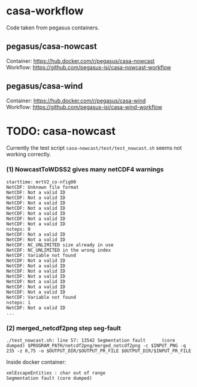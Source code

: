 # casa-workflow
Code taken from pegasus containers.

## pegasus/casa-nowcast
Container: https://hub.docker.com/r/pegasus/casa-nowcast \
Workflow: https://github.com/pegasus-isi/casa-nowcast-workflow

## pegasus/casa-wind
Container: https://hub.docker.com/r/pegasus/casa-wind \
Workflow: https://github.com/pegasus-isi/casa-wind-workflow


# TODO: casa-nowcast
Currently the test script `casa-nowcast/test/test_nowcast.sh` seems not working correctly.
### (1) NowcastToWDSS2 gives many netCDF4 warnings
```
starttime: mrtV2_co-nfig00
NetCDF: Unknown file format
NetCDF: Not a valid ID
NetCDF: Not a valid ID
NetCDF: Not a valid ID
NetCDF: Not a valid ID
NetCDF: Not a valid ID
NetCDF: Not a valid ID
NetCDF: Not a valid ID
nsteps: 0
NetCDF: Not a valid ID
NetCDF: Not a valid ID
NetCDF: NC_UNLIMITED size already in use
NetCDF: NC_UNLIMITED in the wrong index
NetCDF: Variable not found
NetCDF: Not a valid ID
NetCDF: Not a valid ID
NetCDF: Not a valid ID
NetCDF: Not a valid ID
NetCDF: Not a valid ID
NetCDF: Not a valid ID
NetCDF: Not a valid ID
NetCDF: Variable not found
nsteps: 1
NetCDF: Not a valid ID
...
```
### (2) merged_netcdf2png step seg-fault
```
./test_nowcast.sh: line 57: 13542 Segmentation fault      (core dumped) $PROGRAM_PATH/netcdf2png/merged_netcdf2png -c $INPUT_PNG -q 235 -z 0,75 -o $OUTPUT_DIR/$OUTPUT_PR_FILE $OUTPUT_DIR/$INPUT_PR_FILE
```
Inside docker container:
```
xmlEscapeEntities : char out of range
Segmentation fault (core dumped)
```